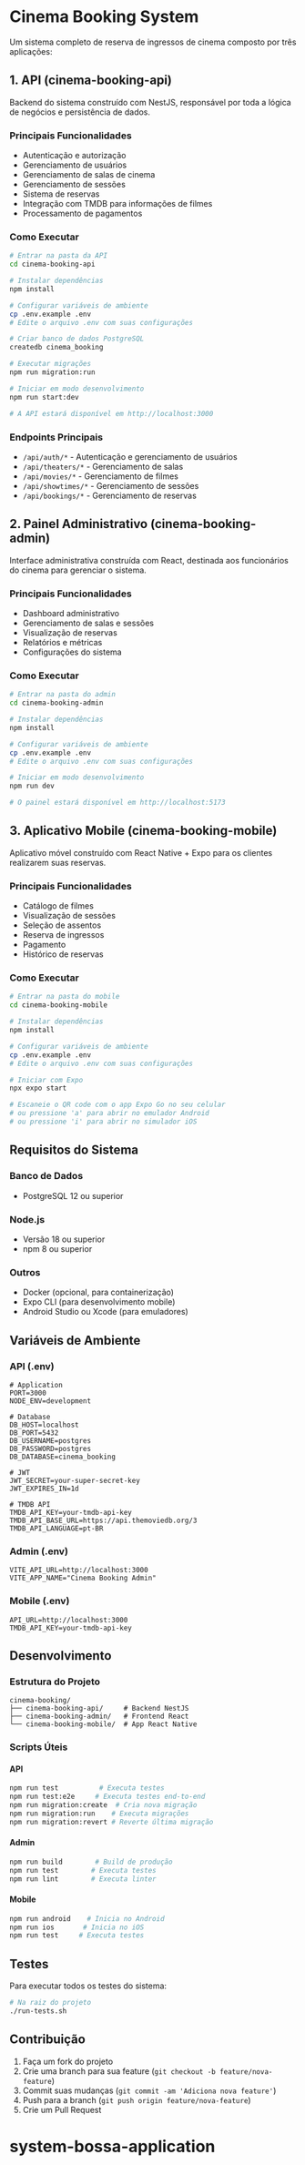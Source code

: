 # Cinema Booking System

Um sistema completo de reserva de ingressos de cinema composto por três aplicações:

## 1. API (cinema-booking-api)

Backend do sistema construído com NestJS, responsável por toda a lógica de negócios e persistência de dados.

### Principais Funcionalidades
- Autenticação e autorização
- Gerenciamento de usuários
- Gerenciamento de salas de cinema
- Gerenciamento de sessões
- Sistema de reservas
- Integração com TMDB para informações de filmes
- Processamento de pagamentos

### Como Executar

```bash
# Entrar na pasta da API
cd cinema-booking-api

# Instalar dependências
npm install

# Configurar variáveis de ambiente
cp .env.example .env
# Edite o arquivo .env com suas configurações

# Criar banco de dados PostgreSQL
createdb cinema_booking

# Executar migrações
npm run migration:run

# Iniciar em modo desenvolvimento
npm run start:dev

# A API estará disponível em http://localhost:3000
```

### Endpoints Principais
- `/api/auth/*` - Autenticação e gerenciamento de usuários
- `/api/theaters/*` - Gerenciamento de salas
- `/api/movies/*` - Gerenciamento de filmes
- `/api/showtimes/*` - Gerenciamento de sessões
- `/api/bookings/*` - Gerenciamento de reservas

## 2. Painel Administrativo (cinema-booking-admin)

Interface administrativa construída com React, destinada aos funcionários do cinema para gerenciar o sistema.

### Principais Funcionalidades
- Dashboard administrativo
- Gerenciamento de salas e sessões
- Visualização de reservas
- Relatórios e métricas
- Configurações do sistema

### Como Executar

```bash
# Entrar na pasta do admin
cd cinema-booking-admin

# Instalar dependências
npm install

# Configurar variáveis de ambiente
cp .env.example .env
# Edite o arquivo .env com suas configurações

# Iniciar em modo desenvolvimento
npm run dev

# O painel estará disponível em http://localhost:5173
```

## 3. Aplicativo Mobile (cinema-booking-mobile)

Aplicativo móvel construído com React Native + Expo para os clientes realizarem suas reservas.

### Principais Funcionalidades
- Catálogo de filmes
- Visualização de sessões
- Seleção de assentos
- Reserva de ingressos
- Pagamento
- Histórico de reservas

### Como Executar

```bash
# Entrar na pasta do mobile
cd cinema-booking-mobile

# Instalar dependências
npm install

# Configurar variáveis de ambiente
cp .env.example .env
# Edite o arquivo .env com suas configurações

# Iniciar com Expo
npx expo start

# Escaneie o QR code com o app Expo Go no seu celular
# ou pressione 'a' para abrir no emulador Android
# ou pressione 'i' para abrir no simulador iOS
```

## Requisitos do Sistema

### Banco de Dados
- PostgreSQL 12 ou superior

### Node.js
- Versão 18 ou superior
- npm 8 ou superior

### Outros
- Docker (opcional, para containerização)
- Expo CLI (para desenvolvimento mobile)
- Android Studio ou Xcode (para emuladores)

## Variáveis de Ambiente

### API (.env)
```env
# Application
PORT=3000
NODE_ENV=development

# Database
DB_HOST=localhost
DB_PORT=5432
DB_USERNAME=postgres
DB_PASSWORD=postgres
DB_DATABASE=cinema_booking

# JWT
JWT_SECRET=your-super-secret-key
JWT_EXPIRES_IN=1d

# TMDB API
TMDB_API_KEY=your-tmdb-api-key
TMDB_API_BASE_URL=https://api.themoviedb.org/3
TMDB_API_LANGUAGE=pt-BR
```

### Admin (.env)
```env
VITE_API_URL=http://localhost:3000
VITE_APP_NAME="Cinema Booking Admin"
```

### Mobile (.env)
```env
API_URL=http://localhost:3000
TMDB_API_KEY=your-tmdb-api-key
```

## Desenvolvimento

### Estrutura do Projeto
```
cinema-booking/
├── cinema-booking-api/     # Backend NestJS
├── cinema-booking-admin/   # Frontend React
└── cinema-booking-mobile/  # App React Native
```

### Scripts Úteis

#### API
```bash
npm run test          # Executa testes
npm run test:e2e     # Executa testes end-to-end
npm run migration:create  # Cria nova migração
npm run migration:run    # Executa migrações
npm run migration:revert # Reverte última migração
```

#### Admin
```bash
npm run build        # Build de produção
npm run test        # Executa testes
npm run lint        # Executa linter
```

#### Mobile
```bash
npm run android    # Inicia no Android
npm run ios       # Inicia no iOS
npm run test     # Executa testes
```

## Testes

Para executar todos os testes do sistema:

```bash
# Na raiz do projeto
./run-tests.sh
```

## Contribuição

1. Faça um fork do projeto
2. Crie uma branch para sua feature (`git checkout -b feature/nova-feature`)
3. Commit suas mudanças (`git commit -am 'Adiciona nova feature'`)
4. Push para a branch (`git push origin feature/nova-feature`)
5. Crie um Pull Request
# system-bossa-application
